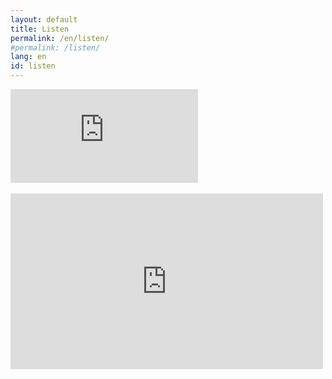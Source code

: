 ```yaml
---
layout: default
title: Listen
permalink: /en/listen/
#permalink: /listen/
lang: en
id: listen
---
```



<!--
<div >
<iframe class="video" src="http://player.vimeo.com/video/95660759?byline=0&amp;portrait=0&amp;title=0&amp;color=ffffff" frameborder="0" webkitallowfullscreen="" mozallowfullscreen="" allowfullscreen=""></iframe>
</div>
<iframe src="https://player.vimeo.com/video/123874424?color=ffffff&byline=0&portrait=0" width="500" height="281" frameborder="0" webkitallowfullscreen mozallowfullscreen allowfullscreen></iframe>
-->



<div class="video">
<iframe src="https://player.vimeo.com/video/123874424?color=ffffff&byline=0&portrait=0"  frameborder="0" webkitallowfullscreen mozallowfullscreen allowfullscreen></iframe>
</div>

<br/>

<div class="video">
<iframe src="https://player.vimeo.com/video/124854081?color=ffffff&byline=0&portrait=0" width="500" height="281" frameborder="0" webkitallowfullscreen mozallowfullscreen allowfullscreen></iframe>
</div>


<!--
<div class="eight columns">
</div>
<div class="four columns">
  <p>Aram Khachaturian: Trio for clarinet, violin and piano - part 1</p>
</div>
-->

<!--

<div class="row">
<div class="one-half column">
<img src="../images/fakevid.png">
</div>
<div class="five columns offset-by-one">
<p>
Title of piece  
<br/>
Performance location  
<br/>
Names of people  
<br/>
</p>

</div>
</div>

<br/>

![](../images/fakevid.png)


![](../images/fakevid.png)

-->

